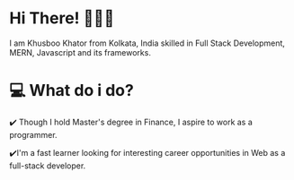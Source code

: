 # Hi There! 🙋🏻‍♀️
I am Khusboo Khator from Kolkata, India skilled in Full Stack Development, MERN, Javascript and its frameworks.

# 💻 What do i do?
✔️ Though I hold Master's degree in Finance, I aspire to work as a programmer.

✔️I'm a fast learner looking for interesting career opportunities in Web as a full-stack developer.



